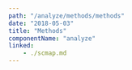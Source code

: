 ```yaml
---
path: "/analyze/methods/methods"
date: "2018-05-03"
title: "Methods"
componentName: "analyze"
linked:
    - ./scmap.md
---
```

